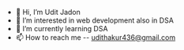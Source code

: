 - 👋 Hi, I’m Udit Jadon
- 👀 I’m interested in web development also in DSA
- 🌱 I’m currently learning DSA
- 📫 How to reach me -- udithakur436@gmail.com
  

<!---
asiduki/asiduki is a ✨ special ✨ repository because its `README.md` (this file) appears on your GitHub profile.
You can click the Preview link to take a look at your changes.

- 💞️ I’m looking to collaborate on ...

- 😄 Pronouns: ...
- ⚡ Fun fact: ...
## 💬 Most Used Languages

![Top Langs](https://github-readme-stats.vercel.app/api/top-langs/?username=asiduki&layout=compact&theme=react&hide_border=false&langs_count=8)
--->

